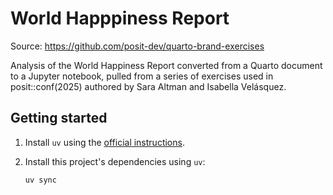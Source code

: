 # World Happpiness Report

Source: https://github.com/posit-dev/quarto-brand-exercises

Analysis of the World Happiness Report converted from a Quarto document to a Jupyter notebook, pulled from a series of exercises used in posit::conf(2025) authored by Sara Altman and Isabella Velásquez.

## Getting started

1. Install `uv` using the [official instructions](https://docs.astral.sh/uv/getting-started/installation/).
2. Install this project's dependencies using `uv`:
    
    ```bash
    uv sync
    ```